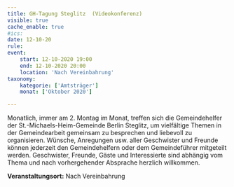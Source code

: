 ```yaml
---
title: GH-Tagung Steglitz  (Videokonferenz)
visible: true
cache_enable: true
#ics: 
date: 12-10-20
rule: 
event:
	start: 12-10-2020 19:00
	end: 12-10-2020 20:00
	location: 'Nach Vereinbahrung'
taxonomy:
	kategorie: ['Amtsträger']
	monat: ['Oktober 2020']

---
```

Monatlich, immer am 2. Montag im Monat, treffen sich die Gemeindehelfer der St.-Michaels-Heim-Gemeinde Berlin Steglitz, um vielfältige Themen in der Gemeindearbeit gemeinsam zu besprechen und liebevoll zu organisieren. Wünsche, Anregungen usw. aller Geschwister und Freunde können jederzeit den Gemeindehelfern oder dem Gemeindeführer mitgeteilt werden. Geschwister, Freunde, Gäste und Interessierte sind abhängig vom Thema und nach vorhergehender Absprache herzlich willkommen.



**Veranstaltungsort:** Nach Vereinbahrung

